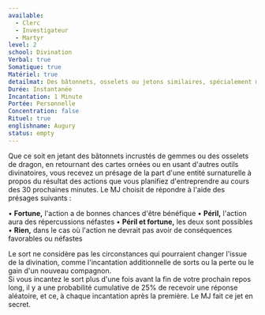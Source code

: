 ```yaml
---
available:
  - Clerc
  - Investigateur
  - Martyr
level: 2
school: Divination
Verbal: true
Somatique: true
Matériel: true
detailmat: Des bâtonnets, osselets ou jetons similaires, spécialement marqués, d'une valeur d'au moins 25 PO.
Durée: Instantanée
Incantation: 1 Minute
Portée: Personnelle
Concentration: false
Rituel: true
englishname: Augury
status: empty
---
```

Que ce soit en jetant des bâtonnets incrustés de gemmes ou des osselets de dragon, en retournant des cartes ornées ou en usant d'autres outils divinatoires, vous recevez un présage de la part d'une entité surnaturelle à propos du résultat des actions que vous planifiez d'entreprendre au cours des 30 prochaines minutes. Le MJ choisit de répondre à l'aide des présages suivants :  

• **Fortune,** l'action a de bonnes chances d'être bénéfique
• **Péril,** l'action aura des répercussions néfastes
• **Péril et fortune,** les deux sont possibles
• **Rien,** dans le cas où l'action ne devrait pas avoir de conséquences favorables ou néfastes

Le sort ne considère pas les circonstances qui pourraient changer l'issue de la divination, comme l'incantation additionnelle de sorts ou la perte ou le gain d'un nouveau compagnon.  
Si vous incantez le sort plus d'une fois avant la fin de votre prochain repos long, il y a une probabilité cumulative de 25% de recevoir une réponse aléatoire, et ce, à chaque incantation après la première. Le MJ fait ce jet en secret.
